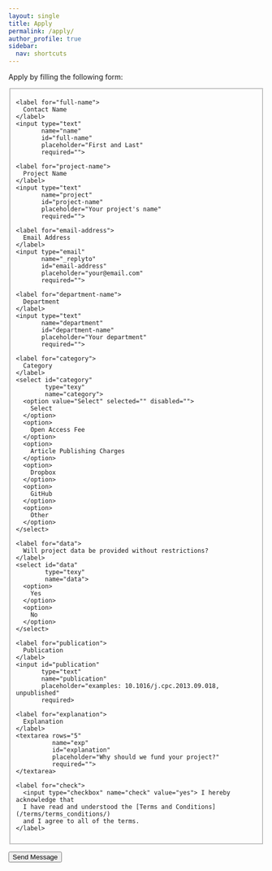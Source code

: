 ```yaml
---
layout: single
title: Apply
permalink: /apply/
author_profile: true
sidebar:
  nav: shortcuts
---
```


Apply by filling the following form:

<form id="fs-frm" 
      name="open-ncu-form" 
      accept-charset="utf-8" 
      action="https://formspree.io/xyygvnbv" 
      method="post">

  <fieldset id="fs-frm-inputs">

    <label for="full-name">
      Contact Name
    </label>
    <input type="text" 
           name="name" 
           id="full-name" 
           placeholder="First and Last" 
           required="">

    <label for="project-name">
      Project Name
    </label>
    <input type="text" 
           name="project" 
           id="project-name" 
           placeholder="Your project's name" 
           required="">

    <label for="email-address">
      Email Address
    </label>
    <input type="email" 
           name="_replyto" 
           id="email-address" 
           placeholder="your@email.com" 
           required="">

    <label for="department-name">
      Department
    </label>
    <input type="text" 
           name="department" 
           id="department-name" 
           placeholder="Your department" 
           required="">

    <label for="category">
      Category
    </label>
    <select id="category" 
            type="texy" 
            name="category">
      <option value="Select" selected="" disabled="">
        Select
      </option>
      <option>
        Open Access Fee
      </option>
      <option>
        Article Publishing Charges
      </option>
      <option>
        Dropbox
      </option>
      <option>
        GitHub
      </option>
      <option>
        Other
      </option>
    </select> 

    <label for="data">
      Will project data be provided without restrictions?
    </label>
    <select id="data" 
            type="texy" 
            name="data">
      <option>
        Yes
      </option>
      <option>
        No
      </option>
    </select>
    
    <label for="publication">
      Publication
    </label>
    <input id="publication" 
           type="text" 
           name="publication" 
           placeholder="examples: 10.1016/j.cpc.2013.09.018, unpublished" 
           required>

    <label for="explanation">
      Explanation
    </label>
    <textarea rows="5" 
              name="exp" 
              id="explanation" 
              placeholder="Why should we fund your project?" 
              required="">
    </textarea>

    <label for="check">
      <input type="checkbox" name="check" value="yes"> I hereby acknowledge that
      I have read and understood the [Terms and Conditions](/terms/terms_conditions/)
      and I agree to all of the terms.
    </label>

  <input type="hidden" 
         name="_subject" 
         id="email-subject" 
         value="Open-NCU Form Submission">

  </fieldset>

  <input type="submit" 
         value="Send Message">
</form>
